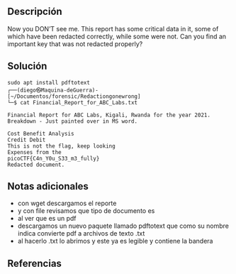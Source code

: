 ## Descripción
Now you DON’T see me.
This report has some critical data in it, some of which have been redacted correctly, while some were not. Can you find an important key that was not redacted properly?
## Solución
```
sudo apt install pdftotext 
┌──(diego㉿Maquina-deGuerra)-[~/Documentos/forensic/Redactiongonewrong]
└─$ cat Financial_Report_for_ABC_Labs.txt 

Financial Report for ABC Labs, Kigali, Rwanda for the year 2021.
Breakdown - Just painted over in MS word.

Cost Benefit Analysis
Credit Debit
This is not the flag, keep looking
Expenses from the
picoCTF{C4n_Y0u_S33_m3_fully}
Redacted document.

```
## Notas adicionales
+ con wget descargamos el reporte
+ y con file revisamos que tipo de documento es 
+ al ver que es un pdf
+ descargamos un nuevo paquete llamado pdftotext que como su nombre indica convierte pdf a archivos de texto .txt
+ al hacerlo .txt lo abrimos y este ya es legible y contiene la bandera
## Referencias

